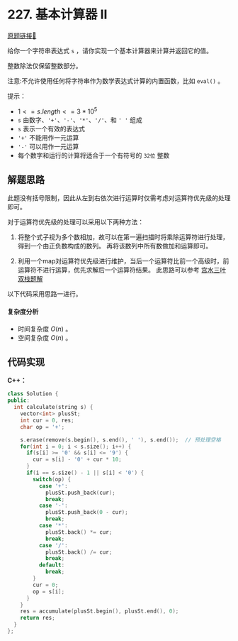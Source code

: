 # 227. 基本计算器 Ⅱ
[原题链接🔗](https://leetcode.cn/problems/basic-calculator-ii)

给你一个字符串表达式 `s` ，请你实现一个基本计算器来计算并返回它的值。

整数除法仅保留整数部分。

注意:不允许使用任何将字符串作为数学表达式计算的内置函数，比如 `eval()` 。

提示：

 - $1 <= s.length <= 3 * 10^5$
 - `s` 由数字、`'+'`、`'-'`、`'*'`、`'/'`、和 `' '` 组成
 - `s` 表示一个有效的表达式
 - `'+'` 不能用作一元运算
 - `'-'` 可以用作一元运算
 - 每个数字和运行的计算将适合于一个有符号的 `32位` 整数

## 解题思路
此题没有括号限制，因此从左到右依次进行运算时仅需考虑对运算符优先级的处理即可。

对于运算符优先级的处理可以采用以下两种方法：

1. 将整个式子视为多个数相加，故可以在第一遍扫描时将乘除运算符进行处理，得到一个由正负数构成的数列。
再将该数列中所有数做加和运算即可。

2. 利用一个map对运算符优先级进行维护，当后一个运算符比前一个高级时，前运算符不进行运算，优先求解后一个运算符结果。
此思路可以参考 [宫水三叶双栈题解](https://leetcode.cn/problems/basic-calculator-ii/solution/shi-yong-shuang-zhan-jie-jue-jiu-ji-biao-c65k/)

以下代码采用思路一进行。

#### 复杂度分析
 - 时间复杂度 $O(n)$ 。
 - 空间复杂度 $O(n)$ 。

## 代码实现

**C++：**

```C++
class Solution {
public:
  int calculate(string s) {
    vector<int> plusSt;
    int cur = 0, res;
    char op = '+';

    s.erase(remove(s.begin(), s.end(), ' '), s.end());  // 预处理空格
    for(int i = 0; i < s.size(); i++) {
      if(s[i] >= '0' && s[i] <= '9') {
        cur = s[i] - '0' + cur * 10;
      }
      if(i == s.size() - 1 || s[i] < '0') {
        switch(op) {
          case '+':
            plusSt.push_back(cur);
            break;
          case '-':
            plusSt.push_back(0 - cur);
            break;
          case '*':
            plusSt.back() *= cur;
            break;
          case '/':
            plusSt.back() /= cur;
            break;
          default:
            break;
        }
        cur = 0;
        op = s[i];
      }
    }
    res = accumulate(plusSt.begin(), plusSt.end(), 0);
    return res;
  }
};
```
